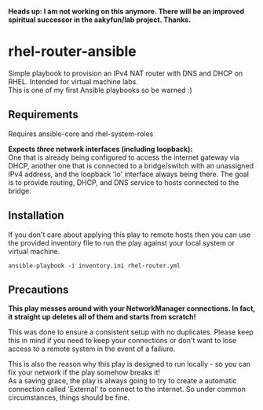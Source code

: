 <b>Heads up: I am not working on this anymore. There will be an improved spiritual successor in the aakyfun/lab project. Thanks.</b>

# rhel-router-ansible
Simple playbook to provision an IPv4 NAT router with DNS and DHCP on RHEL. Intended for virtual machine labs.  
This is one of my first Ansible playbooks so be warned :)

## Requirements
Requires ansible-core and rhel-system-roles

**Expects *three* network interfaces (including loopback):**  
One that is already being configured to access the internet gateway via DHCP, another one that is connected to a bridge/switch with an unassigned IPv4 address, and the loopback 'lo' interface always being there. The goal is to provide routing, DHCP, and DNS service to hosts connected to the bridge.

## Installation
If you don't care about applying this play to remote hosts then you can use the provided inventory file to run the play against your local system or virtual machine.

    ansible-playbook -i inventory.ini rhel-router.yml
    
## Precautions
**This play messes around with your NetworkManager connections. In fact, it straight up deletes all of them and starts from scratch!**

This was done to ensure a consistent setup with no duplicates. Please keep this in mind if you need to keep your connections or don't want to lose access to a remote system in the event of a failiure.

This is also the reason why this play is designed to run locally - so you can fix your network if the play somehow breaks it!  
As a saving grace, the play is always going to try to create a automatic connection called 'External' to connect to the internet. So under common circumstances, things should be fine.

